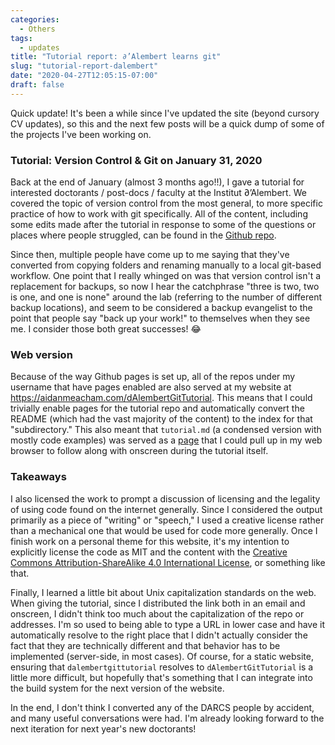 ```yaml
---
categories:
  - Others
tags:
  - updates
title: "Tutorial report: ∂’Alembert learns git"
slug: "tutorial-report-dalembert"
date: "2020-04-27T12:05:15-07:00"
draft: false
---
```


Quick update!
It's been a while since I've updated the site (beyond cursory CV updates), so this and the next few posts will be a quick dump of some of the projects I've been working on.

### Tutorial: Version Control & Git on January 31, 2020

Back at the end of January (almost 3 months ago!!), I gave a tutorial for interested doctorants / post-docs / faculty at the Institut ∂’Alembert.
We covered the topic of version control from the most general, to more specific practice of how to work with git specifically.
All of the content, including some edits made after the tutorial in response to some of the questions or places where people struggled, can be found in the [Github repo](https://github.com/1ceaham/dAlembertGitTutorial).

Since then, multiple people have come up to me saying that they've converted from copying folders and renaming manually to a local git-based workflow.
One point that I really whinged on was that version control isn't a replacement for backups, so now I hear the catchphrase "three is two, two is one, and one is none" around the lab (referring to the number of different backup locations), and seem to be considered a backup evangelist to the point that people say "back up your work!" to themselves when they see me.
I consider those both great successes! 😂

### Web version

Because of the way Github pages is set up, all of the repos under my username that have pages enabled are also served at my website at https://aidanmeacham.com/dAlembertGitTutorial.
This means that I could trivially enable pages for the tutorial repo and automatically convert the README (which had the vast majority of the content) to the index for that "subdirectory."
This also meant that ```tutorial.md``` (a condensed version with mostly code examples) was served as a [page](https://aidanmeacham.com/dAlembertGitTutorial/tutorial/) that I could pull up in my web browser to follow along with onscreen during the tutorial itself.

### Takeaways

I also licensed the work to prompt a discussion of licensing and the legality of using code found on the internet generally.
Since I considered the output primarily as a piece of "writing" or "speech," I used a creative license rather than a mechanical one that would be used for code more generally.
Once I finish work on a personal theme for this website, it's my intention to explicitly license the code as MIT and the content with the [Creative Commons Attribution-ShareAlike 4.0 International License](https://creativecommons.org/licenses/by-sa/4.0/), or something like that.

Finally, I learned a little bit about Unix capitalization standards on the web.
When giving the tutorial, since I distributed the link both in an email and onscreen, I didn't think too much about the capitalization of the repo or addresses.
I'm so used to being able to type a URL in lower case and have it automatically resolve to the right place that I didn't actually consider the fact that they are technically different and that behavior has to be implemented (server-side, in most cases).
Of course, for a static website, ensuring that ```dalembertgittutorial``` resolves to ```dAlembertGitTutorial``` is a little more difficult, but hopefully that's something that I can integrate into the build system for the next version of the website.

In the end, I don't think I converted any of the DARCS people by accident, and many useful conversations were had.
I'm already looking forward to the next iteration for next year's new doctorants!
